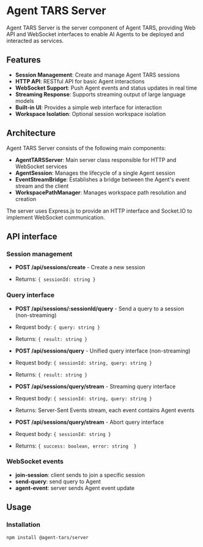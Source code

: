 # Agent TARS Server

Agent TARS Server is the server component of Agent TARS, providing Web API and WebSocket interfaces to enable AI Agents to be deployed and interacted as services.

## Features

- **Session Management**: Create and manage Agent TARS sessions
- **HTTP API**: RESTful API for basic Agent interactions
- **WebSocket Support**: Push Agent events and status updates in real time
- **Streaming Response**: Supports streaming output of large language models
- **Built-in UI**: Provides a simple web interface for interaction
- **Workspace Isolation**: Optional session workspace isolation


## Architecture

Agent TARS Server consists of the following main components:

- **AgentTARSServer**: Main server class responsible for HTTP and WebSocket services
- **AgentSession**: Manages the lifecycle of a single Agent session
- **EventStreamBridge**: Establishes a bridge between the Agent's event stream and the client
- **WorkspacePathManager**: Manages workspace path resolution and creation

The server uses Express.js to provide an HTTP interface and Socket.IO to implement WebSocket communication.


## API interface

### Session management

- **POST /api/sessions/create** - Create a new session

- Returns: `{ sessionId: string }`

### Query interface

- **POST /api/sessions/:sessionId/query** - Send a query to a session (non-streaming)

- Request body: `{ query: string }`

- Returns: `{ result: string }`

- **POST /api/sessions/query** - Unified query interface (non-streaming)

- Request body: `{ sessionId: string, query: string }`

- Returns: `{ result: string }`

- **POST /api/sessions/query/stream** - Streaming query interface

- Request body: `{ sessionId: string, query: string }`

- Returns: Server-Sent Events stream, each event contains Agent events


- **POST /api/sessions/query/stream** - Abort query interface

- Request body: `{ sessionId: string }`

- Returns: `{ success: boolean, error: string  }`

### WebSocket events

- **join-session**: client sends to join a specific session
- **send-query**: send query to Agent
- **agent-event**: server sends Agent event update

## Usage

### Installation

```bash
npm install @agent-tars/server
```